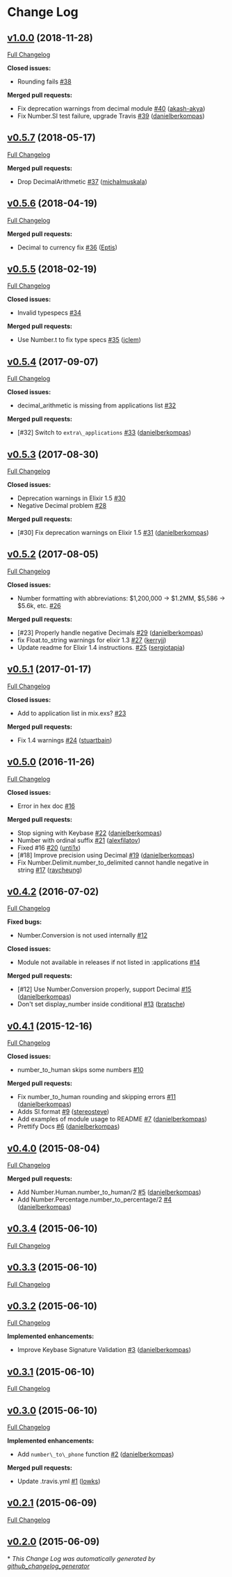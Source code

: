 # Change Log

## [v1.0.0](https://github.com/danielberkompas/number/tree/v1.0.0) (2018-11-28)
[Full Changelog](https://github.com/danielberkompas/number/compare/v0.5.7...v1.0.0)

**Closed issues:**

- Rounding fails [\#38](https://github.com/danielberkompas/number/issues/38)

**Merged pull requests:**

- Fix deprecation warnings from decimal module [\#40](https://github.com/danielberkompas/number/pull/40) ([akash-akya](https://github.com/akash-akya))
- Fix Number.SI test failure, upgrade Travis [\#39](https://github.com/danielberkompas/number/pull/39) ([danielberkompas](https://github.com/danielberkompas))

## [v0.5.7](https://github.com/danielberkompas/number/tree/v0.5.7) (2018-05-17)
[Full Changelog](https://github.com/danielberkompas/number/compare/v0.5.6...v0.5.7)

**Merged pull requests:**

- Drop DecimalArithmetic [\#37](https://github.com/danielberkompas/number/pull/37) ([michalmuskala](https://github.com/michalmuskala))

## [v0.5.6](https://github.com/danielberkompas/number/tree/v0.5.6) (2018-04-19)
[Full Changelog](https://github.com/danielberkompas/number/compare/v0.5.5...v0.5.6)

**Merged pull requests:**

- Decimal to currency fix [\#36](https://github.com/danielberkompas/number/pull/36) ([Eptis](https://github.com/Eptis))

## [v0.5.5](https://github.com/danielberkompas/number/tree/v0.5.5) (2018-02-19)
[Full Changelog](https://github.com/danielberkompas/number/compare/v0.5.4...v0.5.5)

**Closed issues:**

- Invalid typespecs [\#34](https://github.com/danielberkompas/number/issues/34)

**Merged pull requests:**

- Use Number.t to fix type specs [\#35](https://github.com/danielberkompas/number/pull/35) ([jclem](https://github.com/jclem))

## [v0.5.4](https://github.com/danielberkompas/number/tree/v0.5.4) (2017-09-07)
[Full Changelog](https://github.com/danielberkompas/number/compare/v0.5.3...v0.5.4)

**Closed issues:**

- decimal\_arithmetic is missing from applications list [\#32](https://github.com/danielberkompas/number/issues/32)

**Merged pull requests:**

- \[\#32\] Switch to `extra\_applications` [\#33](https://github.com/danielberkompas/number/pull/33) ([danielberkompas](https://github.com/danielberkompas))

## [v0.5.3](https://github.com/danielberkompas/number/tree/v0.5.3) (2017-08-30)
[Full Changelog](https://github.com/danielberkompas/number/compare/v0.5.2...v0.5.3)

**Closed issues:**

- Deprecation warnings in Elixir 1.5 [\#30](https://github.com/danielberkompas/number/issues/30)
- Negative Decimal problem [\#28](https://github.com/danielberkompas/number/issues/28)

**Merged pull requests:**

- \[\#30\] Fix deprecation warnings on Elixir 1.5 [\#31](https://github.com/danielberkompas/number/pull/31) ([danielberkompas](https://github.com/danielberkompas))

## [v0.5.2](https://github.com/danielberkompas/number/tree/v0.5.2) (2017-08-05)
[Full Changelog](https://github.com/danielberkompas/number/compare/v0.5.1...v0.5.2)

**Closed issues:**

- Number formatting with abbreviations: $1,200,000 -\> $1.2MM, $5,586 -\> $5.6k, etc. [\#26](https://github.com/danielberkompas/number/issues/26)

**Merged pull requests:**

- \[\#23\] Properly handle negative Decimals [\#29](https://github.com/danielberkompas/number/pull/29) ([danielberkompas](https://github.com/danielberkompas))
- fix Float.to\_string warnings for elixir 1.3 [\#27](https://github.com/danielberkompas/number/pull/27) ([kerryjj](https://github.com/kerryjj))
- Update readme for Elixir 1.4 instructions. [\#25](https://github.com/danielberkompas/number/pull/25) ([sergiotapia](https://github.com/sergiotapia))

## [v0.5.1](https://github.com/danielberkompas/number/tree/v0.5.1) (2017-01-17)
[Full Changelog](https://github.com/danielberkompas/number/compare/v0.5.0...v0.5.1)

**Closed issues:**

- Add to application list in mix.exs? [\#23](https://github.com/danielberkompas/number/issues/23)

**Merged pull requests:**

- Fix 1.4 warnings [\#24](https://github.com/danielberkompas/number/pull/24) ([stuartbain](https://github.com/stuartbain))

## [v0.5.0](https://github.com/danielberkompas/number/tree/v0.5.0) (2016-11-26)
[Full Changelog](https://github.com/danielberkompas/number/compare/v0.4.2...v0.5.0)

**Closed issues:**

- Error in hex doc [\#16](https://github.com/danielberkompas/number/issues/16)

**Merged pull requests:**

- Stop signing with Keybase [\#22](https://github.com/danielberkompas/number/pull/22) ([danielberkompas](https://github.com/danielberkompas))
- Number with ordinal suffix [\#21](https://github.com/danielberkompas/number/pull/21) ([alexfilatov](https://github.com/alexfilatov))
- Fixed \#16 [\#20](https://github.com/danielberkompas/number/pull/20) ([unti1x](https://github.com/unti1x))
- \[\#18\] Improve precision using Decimal [\#19](https://github.com/danielberkompas/number/pull/19) ([danielberkompas](https://github.com/danielberkompas))
- Fix Number.Delimit.number\_to\_delimited cannot handle negative in string [\#17](https://github.com/danielberkompas/number/pull/17) ([raycheung](https://github.com/raycheung))

## [v0.4.2](https://github.com/danielberkompas/number/tree/v0.4.2) (2016-07-02)
[Full Changelog](https://github.com/danielberkompas/number/compare/v0.4.1...v0.4.2)

**Fixed bugs:**

- Number.Conversion is not used internally [\#12](https://github.com/danielberkompas/number/issues/12)

**Closed issues:**

- Module not available in releases if not listed in :applications [\#14](https://github.com/danielberkompas/number/issues/14)

**Merged pull requests:**

- \[\#12\] Use Number.Conversion properly, support Decimal [\#15](https://github.com/danielberkompas/number/pull/15) ([danielberkompas](https://github.com/danielberkompas))
- Don't set display\_number inside conditional [\#13](https://github.com/danielberkompas/number/pull/13) ([bratsche](https://github.com/bratsche))

## [v0.4.1](https://github.com/danielberkompas/number/tree/v0.4.1) (2015-12-16)
[Full Changelog](https://github.com/danielberkompas/number/compare/v0.4.0...v0.4.1)

**Closed issues:**

- number\_to\_human skips some numbers [\#10](https://github.com/danielberkompas/number/issues/10)

**Merged pull requests:**

- Fix number\_to\_human rounding and skipping errors [\#11](https://github.com/danielberkompas/number/pull/11) ([danielberkompas](https://github.com/danielberkompas))
- Adds SI.format [\#9](https://github.com/danielberkompas/number/pull/9) ([stereosteve](https://github.com/stereosteve))
- Add examples of module usage to README [\#7](https://github.com/danielberkompas/number/pull/7) ([danielberkompas](https://github.com/danielberkompas))
- Prettify Docs [\#6](https://github.com/danielberkompas/number/pull/6) ([danielberkompas](https://github.com/danielberkompas))

## [v0.4.0](https://github.com/danielberkompas/number/tree/v0.4.0) (2015-08-04)
[Full Changelog](https://github.com/danielberkompas/number/compare/v0.3.4...v0.4.0)

**Merged pull requests:**

- Add Number.Human.number\_to\_human/2 [\#5](https://github.com/danielberkompas/number/pull/5) ([danielberkompas](https://github.com/danielberkompas))
- Add Number.Percentage.number\_to\_percentage/2 [\#4](https://github.com/danielberkompas/number/pull/4) ([danielberkompas](https://github.com/danielberkompas))

## [v0.3.4](https://github.com/danielberkompas/number/tree/v0.3.4) (2015-06-10)
[Full Changelog](https://github.com/danielberkompas/number/compare/v0.3.3...v0.3.4)

## [v0.3.3](https://github.com/danielberkompas/number/tree/v0.3.3) (2015-06-10)
[Full Changelog](https://github.com/danielberkompas/number/compare/v0.3.2...v0.3.3)

## [v0.3.2](https://github.com/danielberkompas/number/tree/v0.3.2) (2015-06-10)
[Full Changelog](https://github.com/danielberkompas/number/compare/v0.3.1...v0.3.2)

**Implemented enhancements:**

- Improve Keybase Signature Validation [\#3](https://github.com/danielberkompas/number/pull/3) ([danielberkompas](https://github.com/danielberkompas))

## [v0.3.1](https://github.com/danielberkompas/number/tree/v0.3.1) (2015-06-10)
[Full Changelog](https://github.com/danielberkompas/number/compare/v0.3.0...v0.3.1)

## [v0.3.0](https://github.com/danielberkompas/number/tree/v0.3.0) (2015-06-10)
[Full Changelog](https://github.com/danielberkompas/number/compare/v0.2.1...v0.3.0)

**Implemented enhancements:**

- Add `number\_to\_phone` function [\#2](https://github.com/danielberkompas/number/pull/2) ([danielberkompas](https://github.com/danielberkompas))

**Merged pull requests:**

- Update .travis.yml [\#1](https://github.com/danielberkompas/number/pull/1) ([lowks](https://github.com/lowks))

## [v0.2.1](https://github.com/danielberkompas/number/tree/v0.2.1) (2015-06-09)
[Full Changelog](https://github.com/danielberkompas/number/compare/v0.2.0...v0.2.1)

## [v0.2.0](https://github.com/danielberkompas/number/tree/v0.2.0) (2015-06-09)


\* *This Change Log was automatically generated by [github_changelog_generator](https://github.com/skywinder/Github-Changelog-Generator)*